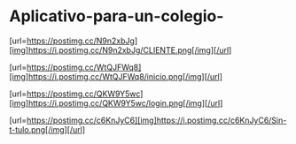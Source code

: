 # Aplicativo-para-un-colegio-
[url=https://postimg.cc/N9n2xbJg][img]https://i.postimg.cc/N9n2xbJg/CLIENTE.png[/img][/url]

[url=https://postimg.cc/WtQJFWq8][img]https://i.postimg.cc/WtQJFWq8/inicio.png[/img][/url]

[url=https://postimg.cc/QKW9Y5wc][img]https://i.postimg.cc/QKW9Y5wc/login.png[/img][/url]

[url=https://postimg.cc/c6KnJyC6][img]https://i.postimg.cc/c6KnJyC6/Sin-t-tulo.png[/img][/url]
